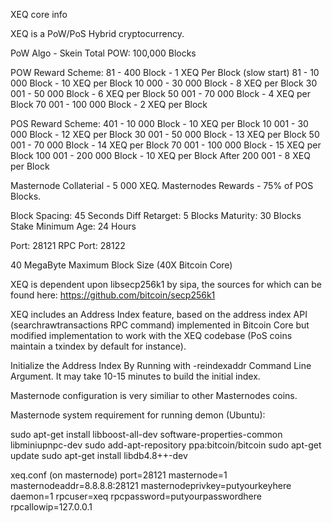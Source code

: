 
XEQ core info

XEQ is a PoW/PoS Hybrid cryptocurrency.

PoW Algo - Skein
Total POW: 100,000 Blocks

POW Reward Scheme: 
81 - 400 Block - 1 XEQ Per Block (slow start)
81 - 10 000 Block - 10 XEQ per Block
10 000 - 30 000 Block - 8 XEQ per Block
30 001 - 50 000 Block - 6 XEQ per Block
50 001 - 70 000 Block - 4 XEQ per Block
70 001 - 100 000 Block - 2 XEQ per Block

POS Reward Scheme: 
401 - 10 000 Block - 10 XEQ per Block
10 001 - 30 000 Block - 12 XEQ per Block
30 001 - 50 000 Block - 13 XEQ per Block
50 001 - 70 000 Block - 14 XEQ per Block
70 001 - 100 000 Block - 15 XEQ per Block
100 001 - 200 000 Block - 10 XEQ per Block
After 200 001 - 8 XEQ per Block

Masternode Collaterial - 5 000 XEQ.
Masternodes Rewards - 75% of POS Blocks.

Block Spacing: 45 Seconds
Diff Retarget: 5 Blocks
Maturity: 30 Blocks
Stake Minimum Age: 24 Hours

Port: 28121
RPC Port: 28122

40 MegaByte Maximum Block Size (40X Bitcoin Core)

XEQ is dependent upon libsecp256k1 by sipa, the sources for which can be found here:
https://github.com/bitcoin/secp256k1

XEQ includes an Address Index feature, based on the address index API (searchrawtransactions RPC command) implemented in Bitcoin Core but modified implementation to work with the XEQ codebase (PoS coins maintain a txindex by default for instance).

Initialize the Address Index By Running with -reindexaddr Command Line Argument.  It may take 10-15 minutes to build the initial index.

Masternode configuration is very similiar to other Masternodes coins.

Masternode system requirement for running demon (Ubuntu):

sudo apt-get install libboost-all-dev software-properties-common libminiupnpc-dev
sudo add-apt-repository ppa:bitcoin/bitcoin
sudo apt-get update
sudo apt-get install libdb4.8++-dev

xeq.conf (on masternode)
port=28121
masternode=1
masternodeaddr=8.8.8.8:28121
masternodeprivkey=putyourkeyhere
daemon=1
rpcuser=xeq
rpcpassword=putyourpasswordhere
rpcallowip=127.0.0.1

